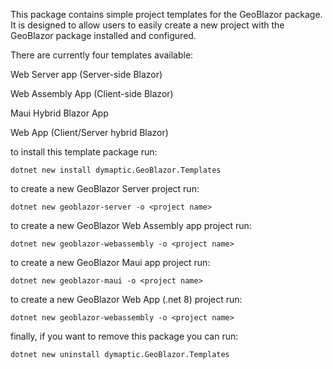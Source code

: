 This package contains simple project templates for the GeoBlazor package. It is designed to allow users to easily create a new project with the GeoBlazor package installed and configured.

There are currently four templates available:

Web Server app (Server-side Blazor)

Web Assembly App (Client-side Blazor)

Maui Hybrid Blazor App

Web App (Client/Server hybrid Blazor)


to install this template package run:
```
dotnet new install dymaptic.GeoBlazor.Templates
```

to create a new GeoBlazor Server project run:
```
dotnet new geoblazor-server -o <project name>
```

to create a new GeoBlazor Web Assembly app project run:
```
dotnet new geoblazor-webassembly -o <project name>
```

to create a new GeoBlazor Maui app project run:
```
dotnet new geoblazor-maui -o <project name>
```

to create a new GeoBlazor Web App (.net 8) project run:
```
dotnet new geoblazor-webassembly -o <project name>
```

finally, if you want to remove this package you can run:

```
dotnet new uninstall dymaptic.GeoBlazor.Templates
```